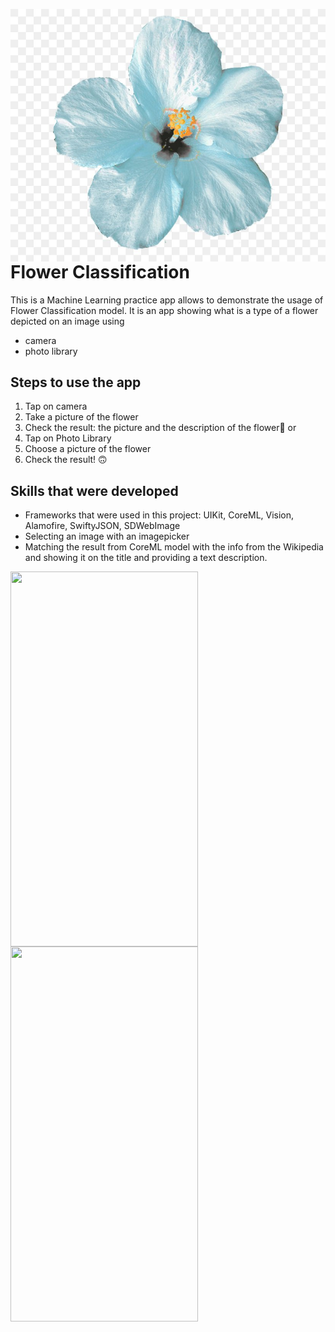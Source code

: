<img src="https://github.com/elina-mns/Flower-Classification/blob/main/Flower%20Classification/readMe%20files/172.jpg"
align="right"/>
# Flower Classification

This is a Machine Learning practice app allows to demonstrate the usage of Flower Classification model. 
It is an app showing what is a type of a flower depicted on an image using 
 - camera
 - photo library

## Steps to use the app

1. Tap on camera
2. Take a picture of the flower
3. Check the result: the picture and the description of the flower👏
or
1. Tap on Photo Library
2. Choose a picture of the flower
3. Check the result! 🙃


## Skills that were developed

* Frameworks that were used in this project: UIKit, CoreML, Vision, Alamofire, SwiftyJSON, SDWebImage
* Selecting an image with an imagepicker
* Matching the result from CoreML model with the info from the Wikipedia and showing it on the title and providing a text description.

<img src="https://github.com/elina-mns/Flower-Classification/blob/main/Flower%20Classification/readMe%20files/1.jpg"
width=300, height=600,
align="left"/>

<img src="https://github.com/elina-mns/Flower-Classification/blob/main/Flower%20Classification/readMe%20files/2.jpg"
width=300, height=600,
align="center"/>
